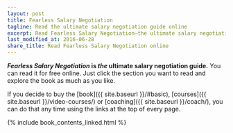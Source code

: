 ```yaml
---
layout: post
title: Fearless Salary Negotiation
tagline: Read the ultimate salary negotiation guide online
excerpt: Read Fearless Salary Negotiation—the ultimate salary negotiation guide—online to decide if it's right for you.
last_modified_at: 2016-06-28
share_title: Read Fearless Salary Negotiation online
---
```


***Fearless Salary Negotiation* is *the* ultimate salary negotiation guide.** You can read it for free online. Just click the section you want to read and explore the book as much as you like.

If you decide to buy the [book]({{ site.baseurl }}/#basic), [courses]({{ site.baseurl }}/video-courses/) or [coaching]({{ site.baseurl }}/coach/), you can do that any time using the links at the top of every page.

<html>
{% include book_contents_linked.html %}
</html>